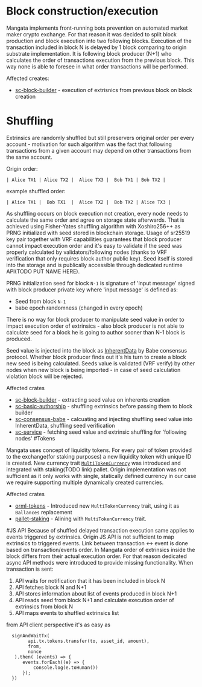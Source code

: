 # Block construction/execution
Mangata implements front-running bots prevention on automated market maker crypto exchange. For that reason it was decided to split block production and block execution into two following blocks. Execution of the transaction included in block N is delayed by 1 block comparing to origin substrate implementation. It is following block producer (N+1) who calculates the order of transactions execution from the previous block. This way none is able to foresee in what order transactions will be performed. 

Affected creates:
- [sc-block-builder](https://docs.rs/sc-block-builder/0.8.0/sc_block_builder/index.html) - execution of extrisnics from previous block on block creation

# Shuffling
Extrinsics are randomly shuffled but still preservers original order per every account - motivation for such algorithm was the fact that following transactions from a given account may depend on other transactions from the same account.


Origin order:
```
| Alice TX1 | Alice TX2 |  Alice TX3 |  Bob TX1 | Bob TX2 |
```
example shuffled order:

```
| Alice TX1 |  Bob TX1  |  Alice TX2 |  Bob TX2 | Alice TX3 |
```

As shuffling occurs on block execution not creation, every node needs to calculate the same order and agree on storage state afterwards. That is achieved using Fisher-Yates shuffling algorithm with Xoshiro256++ as PRNG initialized with seed stored in blockchain storage.  Usage of sr25519 key pair together with VRF capabilities guarantees that block producer cannot impact execution order and it's easy to validate if the seed was properly calculated by validators/following nodes (thanks to VRF verification that only requires block author public key). Seed itself is stored into the storage and is publically accessible through dedicated runtime API(TODO PUT NAME HERE).

PRNG initialization seed for block `N-1` is signature of 'input message' signed with block producer private key where 'input message' is defined as:
- Seed from block `N-1`
- babe epoch randomness (changed in every epoch)

There is no way for block producer to manipulate seed value in order to impact execution order of extrinsics - also block producer is not able to calculate seed for a block he is going to author sooner than N-1 block is produced.

Seed value is injected into the block as [InherentData](https://docs.rs/sp-inherents/2.0.0/sp_inherents/struct.InherentData.html) by Babe consensus protocol. Whether block producer finds out it's his turn to create a block new seed is being calculated. Seeds value is validated (VRF verify) by other nodes when new block is being imported - in case of seed calculation violation block will be rejected.


Affected crates
- [sc-block-builder](https://docs.rs/sc-block-builder/0.8.0/sc_block_builder/index.html) - extracting seed value on inherents creation
- [sc-basic-authorship](https://docs.rs/sc-basic-authorship/0.8.0/sc_basic_authorship/index.html) - shuffling extrinsics before passing them to block builder
- [sc-consensus-babe](https://docs.rs/sc-basic-authorship/0.8.0/sc_basic_authorship/index.html) - calcuating and injecting shuffling seed value into InherentData, shuffling seed verification
- [sc-service](https://docs.rs/sc-service/0.8.0/sc_service/index.html) - fetching seed value and extrinsic shuffling for 'following nodes'
#Tokens

Mangata uses concept of liquidity tokens. For every pair of token provided to the exchange(for staking purposes) a new liquidity token with unique ID is created. New currency trait [`MultiTokenCurrency`](https://github.com/mangata-finance/mangata-node/blob/0846c42a7b7fd29e19fd1b30043ddb3b55a8f250/pallets/tokens/src/multi_token_currency.rs#L14) was introduced  and integrated with staking(TODO link) pallet. Origin implementation was not sufficient as it only works with single, statically defined currency in our case we require supporting multiple dynamically created currencies.


Affected crates
- [orml-tokens](https://docs.rs/orml-tokens/0.3.1/orml_tokens/index.html) - Introduced new `MultiTokenCurrency` trait, using it as `Ballances` replacement
- [pallet-staking](https://docs.rs/pallet-staking/2.0.0/pallet_staking/index.html) - Alining with `MultiTokenCurrency` trait.

#JS API
Because of shuffled delayed transaction execution same applies to events triggered by extrinsics. Origin JS API is not sufficient to map extrinsics to triggered events. Link between transaction <-> event is done based on transaction/events order. In Mangata order of extrinsics inside the block differs from their actual execution order. For that reason dedicated async API methods were introduced to provide missing functionality. When transaction is sent:
1. API waits for notification that it has been included in block N
2. API fetches block N and N+1
3. API stores information about list of events produced in block N+1
3. API reads seed from block N+1 and calculate execution order of extrinsics from block N
4. API maps events to shuffled extrinsics list

from API client perspective it's as easy as 
```
  signAndWaitTx(
		api.tx.tokens.transfer(to, asset_id, amount),
        from,
        nonce
   ).then( (events) => {
      events.forEach((e) => {
          console.log(e.toHuman())
      });
  })

```
